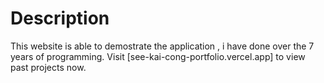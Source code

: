 # Description
This website is able to demostrate the application , i have done over the 7 years of programming.
Visit [see-kai-cong-portfolio.vercel.app] to view past projects now.

